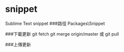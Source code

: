 # snippet
Sublime Text snippet
###路徑
Packages\Snippet

###下載更新
git fetch
git merge origin/master
或
git pull

###上傳更新

